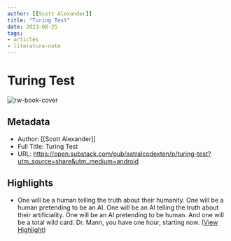 ```yaml
---
author: [[Scott Alexander]]
title: "Turing Test"
date: 2023-08-25
tags: 
- articles
- literature-note
---
```

# Turing Test

![rw-book-cover](https://readwise-assets.s3.amazonaws.com/media/uploaded_book_covers/profile_691412/https3A2F2Fsubstack-post-media.s3.amazonaws.com2Fpub_AKpYn75.png)

## Metadata
- Author: [[Scott Alexander]]
- Full Title: Turing Test
- URL: https://open.substack.com/pub/astralcodexten/p/turing-test?utm_source=share&utm_medium=android

## Highlights
- One will be a human telling the truth about their humanity. One will be a human pretending to be an AI. One will be an AI telling the truth about their artificiality. One will be an AI pretending to be human. And one will be a total wild card. Dr. Mann, you have one hour, starting now. ([View Highlight](https://read.readwise.io/read/01gwmt90jxbh0cnf3em6cxjzdy))
